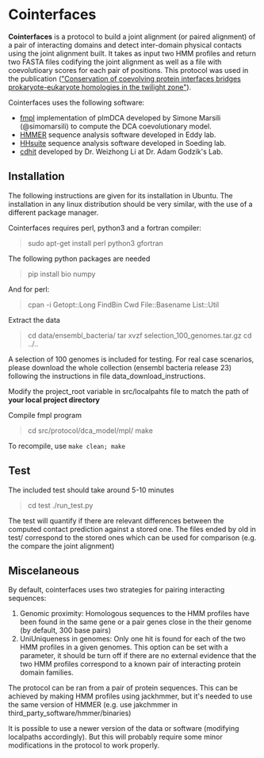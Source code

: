
# Cointerfaces
**Cointerfaces** is a protocol to build a joint alignment (or paired alignment) of a pair of interacting domains and detect inter-domain physical contacts using the joint alignment built. It takes as input two HMM profiles and return two FASTA files codifying the joint alignment as well as a file with coevolutioary scores for each pair of positions. This protocol was used in the publication (["Conservation of coevolving protein interfaces bridges prokaryote-eukaryote homologies in the twilight zone"](http://www.pnas.org/content/113/52/15018.full)).

Cointerfaces uses the following software:
- [fmpl](https://github.com/simomarsili/fmpl) implementation of plmDCA developed by Simone Marsili (@simomarsili) to compute the DCA coevolutionary model.
- [HMMER](http://hmmer.org/) sequence analysis software developed in Eddy lab.
- [HHsuite](https://github.com/soedinglab/hh-suite) sequence analysis software developed in Soeding lab.
- [cdhit](http://weizhongli-lab.org/cd-hit/) developed by Dr. Weizhong Li at Dr. Adam Godzik's Lab.

## Installation

The following instructions are given for its installation in Ubuntu. The installation in any linux distribution should be very similar, with the use of a different package manager.

Cointerfaces requires perl, python3 and a fortran compiler:
> sudo apt-get install perl python3 gfortran

The following python packages are needed
> pip install bio numpy

And for perl:
> cpan -i Getopt::Long FindBin Cwd File::Basename List::Util

Extract the data
> cd data/ensembl_bacteria/
> tar xvzf selection_100_genomes.tar.gz
> cd ../..

A selection of 100 genomes is included for testing. For real case scenarios, please download the whole collection (ensembl bacteria release 23) following the instructions in file data_download_instructions.

Modify the project_root variable in src/localpahts file to match the path of **your local project directory**

Compile fmpl program
> cd src/protocol/dca_model/mpl/
> make

To recompile, use ``make clean; make``


## Test

The included test should take around 5-10 minutes
> cd test
> ./run_test.py

The test will quantify if there are relevant differences between the computed contact prediction against a stored one. The files ended by old in test/ correspond to the stored ones which can be used for comparison (e.g. the compare the joint alignment)


## Miscelaneous

By default, cointerfaces uses two strategies for pairing interacting sequences:
1. Genomic proximity: Homologous sequences to the HMM profiles have been found in the same gene or a pair genes close in the their genome (by default, 300 base pairs)
2. UniUniqueness in genomes: Only one hit is found for each of the two HMM profiles in a given genomes. This option can be set with a parameter, it should be turn off if there are no external evidence that the two HMM profiles correspond to a known pair of interacting protein domain families.

The protocol can be ran from a pair of protein sequences. This can be achieved by making HMM profiles using jackhmmer, but it's needed to use the same version of HMMER (e.g. use jakchmmer in third_party_software/hmmer/binaries)

It is possible to use a newer version of the data or software (modifying localpaths accordingly). But this will probably require some minor modifications in the protocol to work properly.




